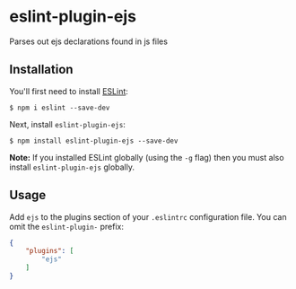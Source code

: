 # eslint-plugin-ejs

Parses out ejs declarations found in js files

## Installation

You'll first need to install [ESLint](http://eslint.org):

```
$ npm i eslint --save-dev
```

Next, install `eslint-plugin-ejs`:

```
$ npm install eslint-plugin-ejs --save-dev
```

**Note:** If you installed ESLint globally (using the `-g` flag) then you must also install `eslint-plugin-ejs` globally.

## Usage

Add `ejs` to the plugins section of your `.eslintrc` configuration file. You can omit the `eslint-plugin-` prefix:

```json
{
    "plugins": [
        "ejs"
    ]
}
```






